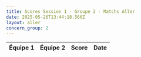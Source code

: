 ```yaml
---
title: Scores Session 1 - Groupe 2 - Matchs Aller
date: 2025-05-26T13:44:18.566Z
layout: aller
concern_group: 2
---
```




| Équipe 1 | Équipe 2 | Score | Date |
|----------|----------|-------|------|

